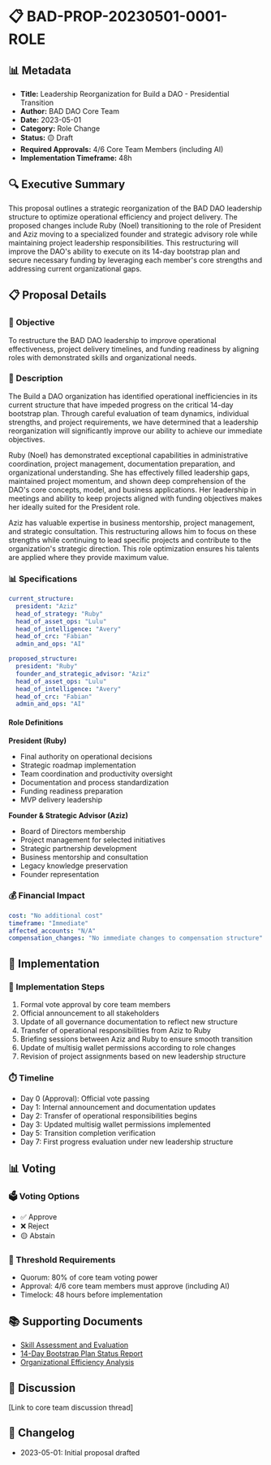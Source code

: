 # 📋 BAD-PROP-20230501-0001-ROLE

## 📊 Metadata
- **Title:** Leadership Reorganization for Build a DAO - Presidential Transition
- **Author:** BAD DAO Core Team
- **Date:** 2023-05-01
- **Category:** Role Change
- **Status:** 🟡 Draft
- **Required Approvals:** 4/6 Core Team Members (including AI)
- **Implementation Timeframe:** 48h

## 🔍 Executive Summary

This proposal outlines a strategic reorganization of the BAD DAO leadership structure to optimize operational efficiency and project delivery. The proposed changes include Ruby (Noel) transitioning to the role of President and Aziz moving to a specialized founder and strategic advisory role while maintaining project leadership responsibilities. This restructuring will improve the DAO's ability to execute on its 14-day bootstrap plan and secure necessary funding by leveraging each member's core strengths and addressing current organizational gaps.

## 📋 Proposal Details

### 🎯 Objective

To restructure the BAD DAO leadership to improve operational effectiveness, project delivery timelines, and funding readiness by aligning roles with demonstrated skills and organizational needs.

### 📝 Description

The Build a DAO organization has identified operational inefficiencies in its current structure that have impeded progress on the critical 14-day bootstrap plan. Through careful evaluation of team dynamics, individual strengths, and project requirements, we have determined that a leadership reorganization will significantly improve our ability to achieve our immediate objectives.

Ruby (Noel) has demonstrated exceptional capabilities in administrative coordination, project management, documentation preparation, and organizational understanding. She has effectively filled leadership gaps, maintained project momentum, and shown deep comprehension of the DAO's core concepts, model, and business applications. Her leadership in meetings and ability to keep projects aligned with funding objectives makes her ideally suited for the President role.

Aziz has valuable expertise in business mentorship, project management, and strategic consultation. This restructuring allows him to focus on these strengths while continuing to lead specific projects and contribute to the organization's strategic direction. This role optimization ensures his talents are applied where they provide maximum value.

### 📊 Specifications

```yaml
current_structure:
  president: "Aziz"
  head_of_strategy: "Ruby"
  head_of_asset_ops: "Lulu"
  head_of_intelligence: "Avery"
  head_of_crc: "Fabian"
  admin_and_ops: "AI"

proposed_structure:
  president: "Ruby"
  founder_and_strategic_advisor: "Aziz"
  head_of_asset_ops: "Lulu"
  head_of_intelligence: "Avery"
  head_of_crc: "Fabian"
  admin_and_ops: "AI"
```

#### Role Definitions

**President (Ruby)**
- Final authority on operational decisions
- Strategic roadmap implementation
- Team coordination and productivity oversight
- Documentation and process standardization
- Funding readiness preparation
- MVP delivery leadership

**Founder & Strategic Advisor (Aziz)**
- Board of Directors membership
- Project management for selected initiatives
- Strategic partnership development
- Business mentorship and consultation
- Legacy knowledge preservation
- Founder representation

### 💰 Financial Impact

```yaml
cost: "No additional cost"
timeframe: "Immediate"
affected_accounts: "N/A"
compensation_changes: "No immediate changes to compensation structure"
```

## 🔄 Implementation

### 📝 Implementation Steps

1. Formal vote approval by core team members
2. Official announcement to all stakeholders
3. Update of all governance documentation to reflect new structure
4. Transfer of operational responsibilities from Aziz to Ruby
5. Briefing sessions between Aziz and Ruby to ensure smooth transition
6. Update of multisig wallet permissions according to role changes
7. Revision of project assignments based on new leadership structure

### ⏱️ Timeline

- Day 0 (Approval): Official vote passing
- Day 1: Internal announcement and documentation updates
- Day 2: Transfer of operational responsibilities begins
- Day 3: Updated multisig wallet permissions implemented
- Day 5: Transition completion verification
- Day 7: First progress evaluation under new leadership structure

## 📊 Voting

### 🗳️ Voting Options
- ✅ Approve
- ❌ Reject
- 🟡 Abstain

### 🔢 Threshold Requirements
- Quorum: 80% of core team voting power
- Approval: 4/6 core team members must approve (including AI)
- Timelock: 48 hours before implementation

## 📚 Supporting Documents
- [Skill Assessment and Evaluation](https://drive.google.com/...)
- [14-Day Bootstrap Plan Status Report](https://drive.google.com/...)
- [Organizational Efficiency Analysis](https://drive.google.com/...)

## 💬 Discussion
[Link to core team discussion thread]

## 📝 Changelog
- 2023-05-01: Initial proposal drafted 
